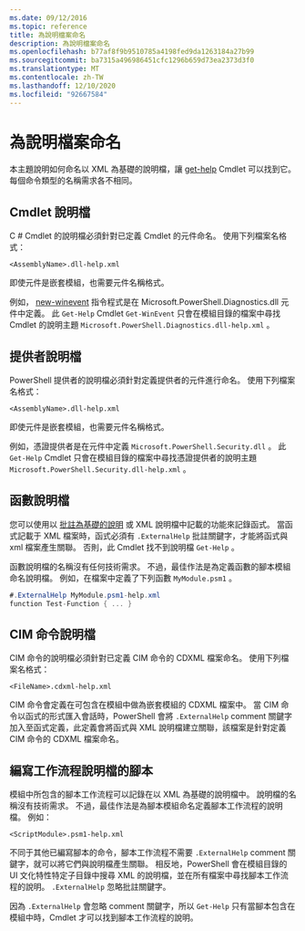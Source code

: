 ```yaml
---
ms.date: 09/12/2016
ms.topic: reference
title: 為說明檔案命名
description: 為說明檔案命名
ms.openlocfilehash: b77af8f9b9510785a4198fed9da1263184a27b99
ms.sourcegitcommit: ba7315a496986451cfc1296b659d73ea2373d3f0
ms.translationtype: MT
ms.contentlocale: zh-TW
ms.lasthandoff: 12/10/2020
ms.locfileid: "92667584"
---
```

# <a name="naming-help-files"></a>為說明檔案命名

本主題說明如何命名以 XML 為基礎的說明檔，讓 [get-help](/powershell/module/Microsoft.PowerShell.Core/Get-Help) Cmdlet 可以找到它。 每個命令類型的名稱需求各不相同。

## <a name="cmdlet-help-files"></a>Cmdlet 說明檔

C # Cmdlet 的說明檔必須針對已定義 Cmdlet 的元件命名。 使用下列檔案名格式：

```
<AssemblyName>.dll-help.xml
```

即使元件是嵌套模組，也需要元件名稱格式。

例如， [new-winevent](/powershell/module/Microsoft.PowerShell.Diagnostics/Get-WinEvent) 指令程式是在 Microsoft.PowerShell.Diagnostics.dll 元件中定義。 此 `Get-Help` Cmdlet `Get-WinEvent` 只會在模組目錄的檔案中尋找 Cmdlet 的說明主題 `Microsoft.PowerShell.Diagnostics.dll-help.xml` 。

## <a name="provider-help-files"></a>提供者說明檔

PowerShell 提供者的說明檔必須針對定義提供者的元件進行命名。 使用下列檔案名格式：

`<AssemblyName>.dll-help.xml`

即使元件是嵌套模組，也需要元件名稱格式。

例如，憑證提供者是在元件中定義 `Microsoft.PowerShell.Security.dll` 。 此 `Get-Help` Cmdlet 只會在模組目錄的檔案中尋找憑證提供者的說明主題 `Microsoft.PowerShell.Security.dll-help.xml` 。

## <a name="function-help-files"></a>函數說明檔

您可以使用以 [批註為基礎的說明](/powershell/module/microsoft.powershell.core/about/about_comment_based_help) 或 XML 說明檔中記載的功能來記錄函式。 當函式記載于 XML 檔案時，函式必須有 `.ExternalHelp` 批註關鍵字，才能將函式與 xml 檔案產生關聯。 否則，此 Cmdlet 找不到說明檔 `Get-Help` 。

函數說明檔的名稱沒有任何技術需求。 不過，最佳作法是為定義函數的腳本模組命名說明檔。 例如，在檔案中定義了下列函數 `MyModule.psm1` 。

```csharp
#.ExternalHelp MyModule.psm1-help.xml
function Test-Function { ... }
```

## <a name="cim-command-help-files"></a>CIM 命令說明檔

CIM 命令的說明檔必須針對已定義 CIM 命令的 CDXML 檔案命名。 使用下列檔案名格式：

`<FileName>.cdxml-help.xml`

CIM 命令會定義在可包含在模組中做為嵌套模組的 CDXML 檔案中。 當 CIM 命令以函式的形式匯入會話時，PowerShell 會將 `.ExternalHelp` comment 關鍵字加入至函式定義，此定義會將函式與 XML 說明檔建立關聯，該檔案是針對定義 CIM 命令的 CDXML 檔案命名。

## <a name="script-workflow-help-files"></a>編寫工作流程說明檔的腳本

模組中所包含的腳本工作流程可以記錄在以 XML 為基礎的說明檔中。 說明檔的名稱沒有技術需求。 不過，最佳作法是為腳本模組命名定義腳本工作流程的說明檔。 例如：

`<ScriptModule>.psm1-help.xml`

不同于其他已編寫腳本的命令，腳本工作流程不需要 `.ExternalHelp` comment 關鍵字，就可以將它們與說明檔產生關聯。 相反地，PowerShell 會在模組目錄的 UI 文化特性特定子目錄中搜尋 XML 的說明檔，並在所有檔案中尋找腳本工作流程的說明。 `.ExternalHelp` 忽略批註關鍵字。

因為 `.ExternalHelp` 會忽略 comment 關鍵字，所以 `Get-Help` 只有當腳本包含在模組中時，Cmdlet 才可以找到腳本工作流程的說明。
